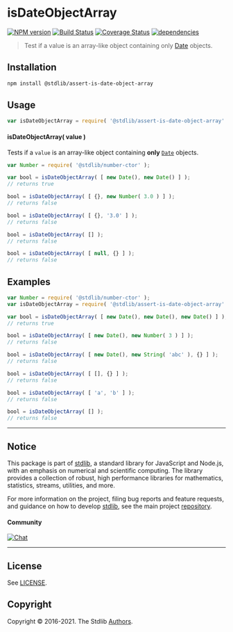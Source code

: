 <!--

@license Apache-2.0

Copyright (c) 2018 The Stdlib Authors.

Licensed under the Apache License, Version 2.0 (the "License");
you may not use this file except in compliance with the License.
You may obtain a copy of the License at

   http://www.apache.org/licenses/LICENSE-2.0

Unless required by applicable law or agreed to in writing, software
distributed under the License is distributed on an "AS IS" BASIS,
WITHOUT WARRANTIES OR CONDITIONS OF ANY KIND, either express or implied.
See the License for the specific language governing permissions and
limitations under the License.

-->

# isDateObjectArray

[![NPM version][npm-image]][npm-url] [![Build Status][test-image]][test-url] [![Coverage Status][coverage-image]][coverage-url] [![dependencies][dependencies-image]][dependencies-url]

> Test if a value is an array-like object containing only [Date][@stdlib/assert/is-date-object] objects.

<section class="installation">

## Installation

```bash
npm install @stdlib/assert-is-date-object-array
```

</section>

<section class="usage">

## Usage

```javascript
var isDateObjectArray = require( '@stdlib/assert-is-date-object-array' );
```

#### isDateObjectArray( value )

Tests if a `value` is an array-like object containing **only** [`Date`][@stdlib/assert/is-date-object] objects.

<!-- eslint-disable no-new-wrappers -->

```javascript
var Number = require( '@stdlib/number-ctor' );

var bool = isDateObjectArray( [ new Date(), new Date() ] );
// returns true

bool = isDateObjectArray( [ {}, new Number( 3.0 ) ] );
// returns false

bool = isDateObjectArray( [ {}, '3.0' ] );
// returns false

bool = isDateObjectArray( [] );
// returns false

bool = isDateObjectArray( [ null, {} ] );
// returns false
```

</section>

<!-- /.usage -->

<section class="examples">

## Examples

<!-- eslint-disable no-new-wrappers -->

<!-- eslint no-undef: "error" -->

```javascript
var Number = require( '@stdlib/number-ctor' );
var isDateObjectArray = require( '@stdlib/assert-is-date-object-array' );

var bool = isDateObjectArray( [ new Date(), new Date(), new Date() ] );
// returns true

bool = isDateObjectArray( [ new Date(), new Number( 3 ) ] );
// returns false

bool = isDateObjectArray( [ new Date(), new String( 'abc' ), {} ] );
// returns false

bool = isDateObjectArray( [ [], {} ] );
// returns false

bool = isDateObjectArray( [ 'a', 'b' ] );
// returns false

bool = isDateObjectArray( [] );
// returns false
```

</section>

<!-- /.examples -->


<section class="main-repo" >

* * *

## Notice

This package is part of [stdlib][stdlib], a standard library for JavaScript and Node.js, with an emphasis on numerical and scientific computing. The library provides a collection of robust, high performance libraries for mathematics, statistics, streams, utilities, and more.

For more information on the project, filing bug reports and feature requests, and guidance on how to develop [stdlib][stdlib], see the main project [repository][stdlib].

#### Community

[![Chat][chat-image]][chat-url]

---

## License

See [LICENSE][stdlib-license].


## Copyright

Copyright &copy; 2016-2021. The Stdlib [Authors][stdlib-authors].

</section>

<!-- /.stdlib -->

<!-- Section for all links. Make sure to keep an empty line after the `section` element and another before the `/section` close. -->

<section class="links">

[npm-image]: http://img.shields.io/npm/v/@stdlib/assert-is-date-object-array.svg
[npm-url]: https://npmjs.org/package/@stdlib/assert-is-date-object-array

[test-image]: https://github.com/stdlib-js/assert-is-date-object-array/actions/workflows/test.yml/badge.svg
[test-url]: https://github.com/stdlib-js/assert-is-date-object-array/actions/workflows/test.yml

[coverage-image]: https://img.shields.io/codecov/c/github/stdlib-js/assert-is-date-object-array/main.svg
[coverage-url]: https://codecov.io/github/stdlib-js/assert-is-date-object-array?branch=main

[dependencies-image]: https://img.shields.io/david/stdlib-js/assert-is-date-object-array.svg
[dependencies-url]: https://david-dm.org/stdlib-js/assert-is-date-object-array/main

[chat-image]: https://img.shields.io/gitter/room/stdlib-js/stdlib.svg
[chat-url]: https://gitter.im/stdlib-js/stdlib/

[stdlib]: https://github.com/stdlib-js/stdlib

[stdlib-authors]: https://github.com/stdlib-js/stdlib/graphs/contributors

[stdlib-license]: https://raw.githubusercontent.com/stdlib-js/assert-is-date-object-array/main/LICENSE

[@stdlib/assert/is-date-object]: https://github.com/stdlib-js/assert-is-date-object

</section>

<!-- /.links -->
